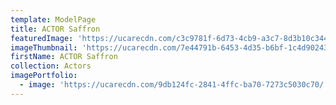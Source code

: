```yaml
---
template: ModelPage
title: ACTOR Saffron
featuredImage: 'https://ucarecdn.com/c3c9781f-6d73-4cb9-a3c7-8d3b10c344c5/'
imageThumbnail: 'https://ucarecdn.com/7e44791b-6453-4d35-b6bf-1c4d90243a11/'
firstName: ACTOR Saffron
collection: Actors
imagePortfolio:
  - image: 'https://ucarecdn.com/9db124fc-2841-4ffc-ba70-7273c5030c70/'
---
```


